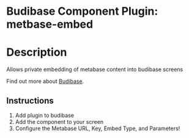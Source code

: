 # Budibase Component Plugin: metbase-embed

# Description
Allows private embedding of metabase content into budibase screens

Find out more about [Budibase](https://github.com/Budibase/budibase).

## Instructions

1. Add plugin to budibase
2. Add the component to your screen
3. Configure the Metabase URL, Key, Embed Type, and Parameters!
